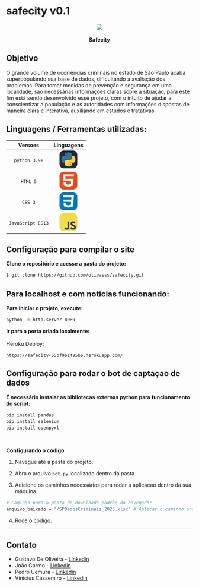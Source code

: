 # safecity v0.1
<p align="center">
<img src="https://github.com/olivasss/safecity/assets/82964223/bd74ae19-5d0e-4fee-b578-01b7442881f1" width="80">
</p>
<p align="center" width="80"><strong>Safecity</strong></p>

## Objetivo
O grande volume de ocorrências criminais no estado de São Paulo acaba superpopulando sua base de dados, dificultando a avaliação dos problemas. Para tomar medidas de prevenção e segurança em uma localidade, são necessárias informações claras sobre a situação, para este fim está sendo desenvolvido esse projeto, com o intuito de ajudar a conscientizar a população e as autoridades com informações dispostas de maneira clara e interativa, auxiliando em estudos e tratativas.

## Linguagens / Ferramentas utilizadas:

|     Versoes     |                         Linguagens                          |
| :----------------: | :---------------------------------------------------: |
|     `python 3.9+`    | <img src="https://github.com/tandpfun/skill-icons/blob/main/icons/Python-Dark.svg" width="48">  |
|     `HTML 5`    | <img src="https://github.com/tandpfun/skill-icons/raw/main/icons/HTML.svg" width="48">  |
|     `CSS 3`    | <img src="https://github.com/tandpfun/skill-icons/raw/main/icons/CSS.svg" width="48">  |
|     `JavaScript ES13`    | <img src="https://github.com/tandpfun/skill-icons/raw/main/icons/JavaScript.svg" width="48">  |

## Configuração para compilar o site

**Clone o repositório e acesse a pasta do projeto:**

```bash
$ git clone https://github.com/olivasss/safecity.git
```

## Para localhost e com noticias funcionando:

**Para iniciar o projeto, execute:**
```bash
python -m http.server 8080
```

**Ir para a porta criada localmente:**
<br><br>
Heroku Deploy:
```
https://safecity-55bf961495b6.herokuapp.com/
```

## Configuração para rodar o bot de captaçao de dados

**É necessário instalar as bibliotecas externas python para funcionamento do script:**
```bash
pip install pandas
pip install selenium
pip install openpyxl
```
<br>

**Configurando o código**

1. Navegue até a pasta do projeto.

2. Abra o arquivo `bot.py` localizado dentro da pasta.

3. Adicione os caminhos necessários para rodar a aplicaçao dentro da sua máquina.

```bash
# Caminho para a pasta de downloads padrão do navegador
arquivo_baixado = "/SPDadosCriminais_2023.xlsx" # Aplicar o caminho onde está o arquivo baixado (padrao) na máquina (exemplo: "F:/Users/xxx/Downloads/SPDadosCriminais_2023.xlsx")
```

4. Rode o código.

---

## Contato

- Gustavo De Oliveira - [Linkedin](https://www.linkedin.com/in/gustavo-de-oliveira-gdo/)
- João Carmo - [Linkedin](https://www.linkedin.com/in/jo%C3%A3o-carmo-1982a4194/)
- Pedro Uemura - [Linkedin](https://www.linkedin.com/in/uemura/)
- Vinicius Cassemiro - [Linkedin](https://www.linkedin.com/in/vinicius-cassemiro-71b18516b/)

